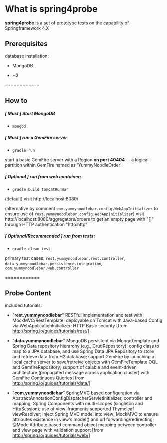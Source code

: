 # What is spring4probe

**spring4probe** is a set of prototype tests on the capability of Springframework 4.X

## Prerequisites 

database installation:

* MongoDB 

* H2

============

## How to

##### [ **Must** ] Start MongoDB

* `mongod`

##### [ **Must** ] run a GemFire server

* `gradle run` 

start a basic GemFire server with a Region **on port 40404** -- a logical partition within GemFire named as 'YummyNoodleOrder'

##### [ Optional ] run from web container:

* `gradle build tomcatRunWar` 

(default) visit http://localhost:8080/ 

(alternative by comment `com.yummynoodlebar.config.WebAppInitializer` to ensure use of `rest.yummynoodlebar.config.WebAppInitializer`) visit http://localhost:8080/aggregators/orders to get an empty page with "[]" through HTTP authentication "http:http"

##### [ Optional/Recommended ] run from tests:

* `gradle clean test` 

primary test cases: `rest.yummynoodlebar.rest.controller`, `data.yummynoodlebar.persistence.integration`, `com.yummynoodlebar.web.controller`

============

## Probe Content

included tutorials:

* "**rest.yummynoodlebar**" RESTful implementation and test with MockMVC/RestTemplate; deployable on Tomcat with Java-based Config via WebApplicationInitializer; HTTP Basic security [from http://spring.io/guides/tutorials/rest/]

* "**data.yummynoodlebar**" MongoDB persistent via MongoTemplate and Spring Data repository hierarchy (e.g., CrudRepository); config class to map to a JPA database, and use Spring Data JPA Repository to store and retrieve data from H2 database; support GemFire by launching a local cache server to save/retreive objects with GemFireTemplate OQL and GemfireRepository; support of calable and event-driven architecture (propagated message across application cluster) with GemFire Continuous Queries [from http://spring.io/guides/tutorials/data/]

* "**com.yummynoodlebar**" SpringMVC based configuration via AbstractAnnotationConfigDispatcherServletInitializer, controller and mapping; Spring Components with multi-scopes (singleton and HttpSession); use of view-fragments supported Thymeleaf viewResolver; inject Spring MVC model into view; MockMVC to ensure attributes existence in view's model() and url forwarding/redirecting; @ModelAttribute based command object mapping between controller and view page with validation support [from http://spring.io/guides/tutorials/web/]
